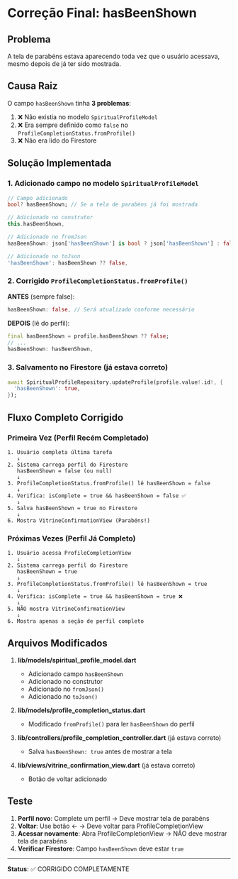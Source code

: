 # Correção Final: hasBeenShown

## Problema

A tela de parabéns estava aparecendo toda vez que o usuário acessava, mesmo depois de já ter sido mostrada.

## Causa Raiz

O campo `hasBeenShown` tinha **3 problemas**:

1. ❌ Não existia no modelo `SpiritualProfileModel`
2. ❌ Era sempre definido como `false` no `ProfileCompletionStatus.fromProfile()`
3. ❌ Não era lido do Firestore

## Solução Implementada

### 1. Adicionado campo no modelo `SpiritualProfileModel`

```dart
// Campo adicionado
bool? hasBeenShown; // Se a tela de parabéns já foi mostrada

// Adicionado no construtor
this.hasBeenShown,

// Adicionado no fromJson
hasBeenShown: json['hasBeenShown'] is bool ? json['hasBeenShown'] : false,

// Adicionado no toJson
'hasBeenShown': hasBeenShown ?? false,
```

### 2. Corrigido `ProfileCompletionStatus.fromProfile()`

**ANTES** (sempre false):
```dart
hasBeenShown: false, // Será atualizado conforme necessário
```

**DEPOIS** (lê do perfil):
```dart
final hasBeenShown = profile.hasBeenShown ?? false;
// ...
hasBeenShown: hasBeenShown,
```

### 3. Salvamento no Firestore (já estava correto)

```dart
await SpiritualProfileRepository.updateProfile(profile.value!.id!, {
  'hasBeenShown': true,
});
```

## Fluxo Completo Corrigido

### Primeira Vez (Perfil Recém Completado)
```
1. Usuário completa última tarefa
   ↓
2. Sistema carrega perfil do Firestore
   hasBeenShown = false (ou null)
   ↓
3. ProfileCompletionStatus.fromProfile() lê hasBeenShown = false
   ↓
4. Verifica: isComplete = true && hasBeenShown = false ✅
   ↓
5. Salva hasBeenShown = true no Firestore
   ↓
6. Mostra VitrineConfirmationView (Parabéns!)
```

### Próximas Vezes (Perfil Já Completo)
```
1. Usuário acessa ProfileCompletionView
   ↓
2. Sistema carrega perfil do Firestore
   hasBeenShown = true
   ↓
3. ProfileCompletionStatus.fromProfile() lê hasBeenShown = true
   ↓
4. Verifica: isComplete = true && hasBeenShown = true ❌
   ↓
5. NÃO mostra VitrineConfirmationView
   ↓
6. Mostra apenas a seção de perfil completo
```

## Arquivos Modificados

1. **lib/models/spiritual_profile_model.dart**
   - Adicionado campo `hasBeenShown`
   - Adicionado no construtor
   - Adicionado no `fromJson()`
   - Adicionado no `toJson()`

2. **lib/models/profile_completion_status.dart**
   - Modificado `fromProfile()` para ler `hasBeenShown` do perfil

3. **lib/controllers/profile_completion_controller.dart** (já estava correto)
   - Salva `hasBeenShown: true` antes de mostrar a tela

4. **lib/views/vitrine_confirmation_view.dart** (já estava correto)
   - Botão de voltar adicionado

## Teste

1. **Perfil novo**: Complete um perfil → Deve mostrar tela de parabéns
2. **Voltar**: Use botão ← → Deve voltar para ProfileCompletionView
3. **Acessar novamente**: Abra ProfileCompletionView → NÃO deve mostrar tela de parabéns
4. **Verificar Firestore**: Campo `hasBeenShown` deve estar `true`

---

**Status**: ✅ CORRIGIDO COMPLETAMENTE
